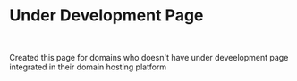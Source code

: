 <h1>Under Development Page</h1>
<br>
<p>Created this page for domains who doesn't have under deveelopment page integrated in their domain hosting platform</p>
